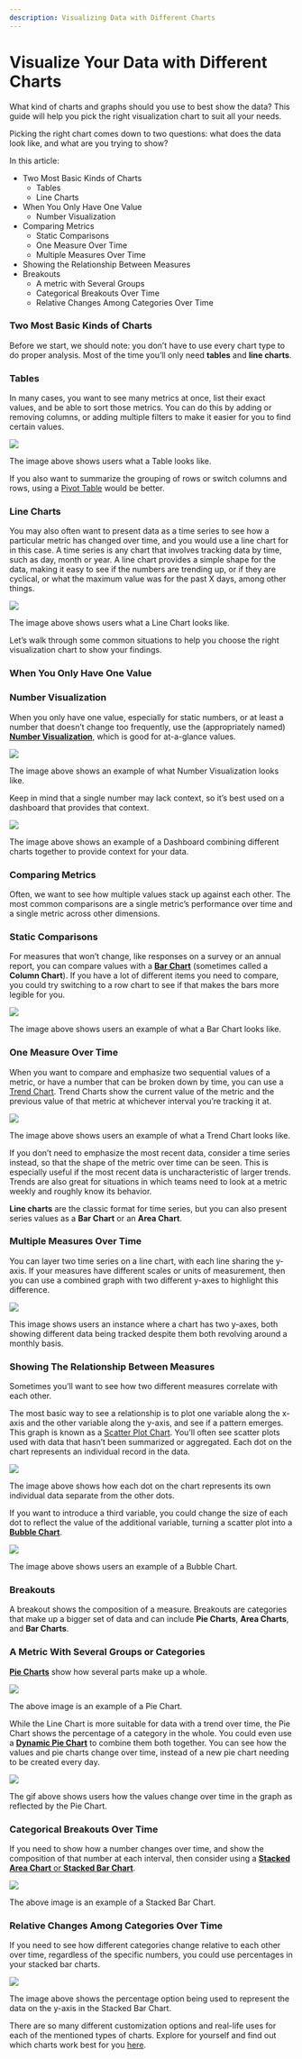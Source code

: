 ```yaml
---
description: Visualizing Data with Different Charts
---
```


# Visualize Your Data with Different Charts

What kind of charts and graphs should you use to best show the data? This guide will help you pick the right visualization chart to suit all your needs.

Picking the right chart comes down to two questions: what does the data look like, and what are you trying to show?

In this article:

* Two Most Basic Kinds of Charts
  * Tables
  * Line Charts
* When You Only Have One Value
  * Number Visualization
* Comparing Metrics
  * Static Comparisons
  * One Measure Over Time
  * Multiple Measures Over Time
* Showing the Relationship Between Measures
* Breakouts
  * A metric with Several Groups
  * Categorical Breakouts Over Time
  * Relative Changes Among Categories Over Time

### Two Most Basic Kinds of Charts <a href="#_4bertauy5vdo" id="_4bertauy5vdo"></a>

Before we start, we should note: you don’t have to use every chart type to do proper analysis. Most of the time you’ll only need **tables** and **line charts**.

### Tables <a href="#_effrp18ddy7a" id="_effrp18ddy7a"></a>

In many cases, you want to see many metrics at once, list their exact values, and be able to sort those metrics. You can do this by adding or removing columns, or adding multiple filters to make it easier for you to find certain values.&#x20;

![](<../../.gitbook/assets/0 (9)>)

The image above shows users what a Table looks like.

If you also want to summarize the grouping of rows or switch columns and rows, using a [Pivot Table](https://docs.footprint.network/getting-started/visualization/pivot-table) would be better.

### Line Charts <a href="#_r5y1ux7viix8" id="_r5y1ux7viix8"></a>

You may also often want to present data as a time series to see how a particular metric has changed over time, and you would use a line chart for in this case. A time series is any chart that involves tracking data by time, such as day, month or year. A line chart provides a simple shape for the data, making it easy to see if the numbers are trending up, or if they are cyclical, or what the maximum value was for the past X days, among other things.

![](<../../.gitbook/assets/1 (1)>)

The image above shows users what a Line Chart looks like.

Let’s walk through some common situations to help you choose the right visualization chart to show your findings.

### When You Only Have One Value <a href="#_2seca5fsa4u4" id="_2seca5fsa4u4"></a>

### Number Visualization <a href="#_7gs7jvikph8x" id="_7gs7jvikph8x"></a>

When you only have one value, especially for static numbers, or at least a number that doesn’t change too frequently, use the (appropriately named) [**Number Visualization**](https://docs.footprint.network/getting-started/visualization/numbers-and-trend), which is good for at-a-glance values.&#x20;

![](<../../.gitbook/assets/2 (3)>)

The image above shows an example of what Number Visualization looks like.

Keep in mind that a single number may lack context, so it’s best used on a dashboard that provides that context.

![](<../../.gitbook/assets/3 (1)>)

The image above shows an example of a Dashboard combining different charts together to provide context for your data.

### Comparing Metrics <a href="#_u44r1e43rjl" id="_u44r1e43rjl"></a>

Often, we want to see how multiple values stack up against each other. The most common comparisons are a single metric’s performance over time and a single metric across other dimensions.

### Static Comparisons <a href="#_cvkcmv8fn7bz" id="_cvkcmv8fn7bz"></a>

For measures that won’t change, like responses on a survey or an annual report, you can compare values with a [**Bar Chart**](https://docs.footprint.network/getting-started/visualization/master-the-bar-chart-visualization) (sometimes called a **Column Chart**). If you have a lot of different items you need to compare, you could try switching to a row chart to see if that makes the bars more legible for you.

![](<../../.gitbook/assets/4 (4)>)

The image above shows users an example of what a Bar Chart looks like.

### One Measure Over Time <a href="#_yd2prhw8r63s" id="_yd2prhw8r63s"></a>

When you want to compare and emphasize two sequential values of a metric, or have a number that can be broken down by time, you can use a [Trend Chart](https://docs.footprint.network/getting-started/visualization/numbers-and-trend). Trend Charts show the current value of the metric and the previous value of that metric at whichever interval you’re tracking it at.

![](<../../.gitbook/assets/5 (7)>)

The image above shows users an example of what a Trend Chart looks like.

If you don’t need to emphasize the most recent data, consider a time series instead, so that the shape of the metric over time can be seen. This is especially useful if the most recent data is uncharacteristic of larger trends. Trends are also great for situations in which teams need to look at a metric weekly and roughly know its behavior.

**Line charts** are the classic format for time series, but you can also present series values as a **Bar Chart** or an **Area Chart**.

### Multiple Measures Over Time <a href="#_gjvk0yypyk19" id="_gjvk0yypyk19"></a>

You can layer two time series on a line chart, with each line sharing the y-axis. If your measures have different scales or units of measurement, then you can use a combined graph with two different y-axes to highlight this difference.

![](../../.gitbook/assets/6)

This image shows users an instance where a chart has two y-axes, both showing different data being tracked despite them both revolving around a monthly basis.

### Showing The Relationship Between Measures <a href="#_sedo11oq6xbb" id="_sedo11oq6xbb"></a>

Sometimes you’ll want to see how two different measures correlate with each other.

The most basic way to see a relationship is to plot one variable along the x-axis and the other variable along the y-axis, and see if a pattern emerges. This graph is known as a [Scatter Plot Chart](https://docs.footprint.network/getting-started/visualization/scatter). You’ll often see scatter plots used with data that hasn’t been summarized or aggregated. Each dot on the chart represents an individual record in the data.

![](<../../.gitbook/assets/7 (5) (1)>)

The image above shows how each dot on the chart represents its own individual data separate from the other dots.

If you want to introduce a third variable, you could change the size of each dot to reflect the value of the additional variable, turning a scatter plot into a [**Bubble Chart**](https://docs.footprint.network/getting-started/visualization/scatter).

![](<../../.gitbook/assets/8 (4)>)

The image above shows users an example of a Bubble Chart.

### Breakouts <a href="#_jcecylmhu8ga" id="_jcecylmhu8ga"></a>

A breakout shows the composition of a measure. Breakouts are categories that make up a bigger set of data and can include **Pie Charts**, **Area Charts**, and **Bar Charts**.

### A Metric With Several Groups or Categories <a href="#_waa6b9yva6ry" id="_waa6b9yva6ry"></a>

[**Pie Charts**](https://docs.footprint.network/getting-started/visualization/pie) show how several parts make up a whole.&#x20;

![](<../../.gitbook/assets/9 (3)>)

The above image is an example of a Pie Chart.

While the Line Chart is more suitable for data with a trend over time, the Pie Chart shows the percentage of a category in the whole. You could even use a [**Dynamic Pie Chart**](https://docs.footprint.network/getting-started/visualization/dynamic-pie-chart) to combine them both together. You can see how the values and pie charts change over time, instead of a new pie chart needing to be created every day.

![](<../../.gitbook/assets/10 (5)>)

The gif above shows users how the values change over time in the graph as reflected by the Pie Chart.

### Categorical Breakouts Over Time <a href="#_vl0iaqgr3mo2" id="_vl0iaqgr3mo2"></a>

If you need to show how a number changes over time, and show the composition of that number at each interval, then consider using a [**Stacked Area Chart** or **Stacked Bar Chart**](https://docs.footprint.network/getting-started/visualization/area).

![](<../../.gitbook/assets/11 (4)>)

The above image is an example of a Stacked Bar Chart.

### Relative Changes Among Categories Over Time <a href="#_gcb69s1872ki" id="_gcb69s1872ki"></a>

If you need to see how different categories change relative to each other over time, regardless of the specific numbers, you could use percentages in your stacked bar charts.

![](<../../.gitbook/assets/12 (3) (1)>)

The image above shows the percentage option being used to represent the data on the y-axis in the Stacked Bar Chart.

There are so many different customization options and real-life uses for each of the mentioned types of charts. Explore for yourself and find out which charts work best for you [here](https://www.footprint.network/dashboards).
